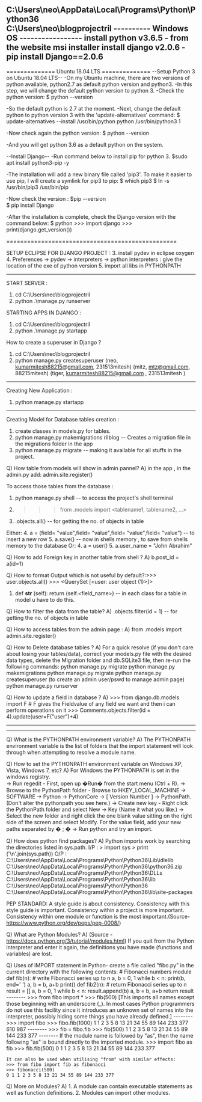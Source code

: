 C:\Users\neo\AppData\Local\Programs\Python\Python36\
C:\Users\neo\blogprojectril
---------- Windows OS -----------------
install python v3.6.5 - from the website msi installer
install django v2.0.6 - pip install Django==2.0.6
------------------------------------------------

============== Ubuntu 18.04 LTS ==============
--Setup Python 3 on Ubuntu 18.04 LTS--
-On my Ubuntu machine, there are two versions of python available, python2.7 as default python version and python3.
-In this step, we will change the default python version to python 3.
-Check the python version:
	$ python --version

-So the default python is 2.7 at the moment.
-Next, change the default python to python version 3 with the 'update-alternatives' command:
	$ update-alternatives --install /usr/bin/python python /usr/bin/python3 1

-Now check again the python version:
	$ python --version

-And you will get python 3.6 as a default python on the system.


--Install Django--
-Run command below to install pip for python 3.
	$sudo apt install python3-pip -y

-The installation will add a new binary file called 'pip3'. To make it easier to use pip, I will create a symlink for pip3 to pip:
	$ which pip3
	$ ln -s /usr/bin/pip3 /usr/bin/pip

-Now check the version :
	$pip --version	
	$ pip install Django

-After the installation is complete, check the Django version with the command below:
	$ python
	>>> import django
	>>> print(django.get_version())

=================================================

SETUP ECLIPSE FOR DJANGO PROJECT :
3. install pydev in eclipse oxygen
4. Preferences -> pydev -> interpreters -> python interpreters : give the location of the exe of python version 
5. import all libs in PYTHONPATH

------------------------------------------------

START SERVER :

1. cd C:\Users\neo\blogprojectril
2. python .\manage.py runserver

STARTING APPS IN DJANGO :
1. cd C:\Users\neo\blogprojectril
2. python .\manage.py startapp <appname>


How to create a superuser in Django ?
1. cd C:\Users\neo\blogprojectril
2. python manage.py createsuperuser (neo, kumarmitesh88215@gmail.com, 231513mitesh)
									(mitz, mtz@gmail.com, 88215mitesh)
									(tiger, kumarmitesh88215@gmail.com , 231513mitesh )

-----------------------------------------------------------------

Creating New Application :
1. python manage.py startapp <nameofapp>
	
-----------------------------------------------------

Creating Model for Database tables creation :
1. create classes in models.py for tables.
2.  python manage.py makemigrations rilblog -- Creates a migration file in the migrations folder in the app 
3.  python manage.py migrate <appname> -- making it available for all stuffs in the project.

Q) How table from models will show in admin pannel?
A) in the app , in the admin.py add: admin.site.register(<model classname>)

To access those tables from the database :

1. python manage.py shell  -- to access the project's shell terminal
2. >>> from <appname>.models import <tablename1, tablename2, ...>
3. <tablename>.objects.all() -- for getting the no. of objects in table

Either:
4. a = <tablename>(field= "value",field= "value",field= "value",field= "value") -- to insert a new row
5. a.save()  -- now in shells memory , to save from shells memory to the database
Or:
4. a = user()
5. a.user_name = "John Abrahim"

Q) How to add Foreign key in another table from shell ?
A) b.post_id = a(id=1)

Q) How to format Output which is not useful by default?:>>> user.objects.all()	>>> <QuerySet [<user: user object (1)>]>
1. def __str__ (self):
	return (self.<field_name>) -- in each class for a table in model u have to do this.

Q) How to filter the data from the table?
A) <tablename>.objects.filter(id = 1) -- for getting the no. of objects in table

Q) How to access tables from the admin page : 
A) from .models import <classname of table>
	admin.site.register(<classname>)

Q) How to Delete database tables ?
	A) For a quick resolve (if you don't care about losing your tables/data), correct your models.py file with the desired data types, delete the Migration folder and db.SQLite3 file, then re-run the following commands:
	python manage.py migrate
	python manage.py makemigrations <appname>
	python manage.py migrate
	python manage.py createsuperuser (to create an admin user/pswd to manage admin page)
	python manage.py runserver


Q) How to update a field in database ?
A) >>> from django.db.models import F     # F gives the Fieldvalue of any field we want and then i can perform operations on it
	>>> Comments.objects.filter(id = 4).update(user=F("user")+4)



------------------------------------------------------------------------------------------------------------------------------
------------------------------------------------------------------------------------------------------------------------------

Q) What is the PYTHONPATH environment variable?
A) The PYTHONPATH environment variable is the list of folders that the import statement will look through when attempting to resolve a module name.	

Q) How to set the PYTHONPATH environment variable on Windows XP, Vista, Windows 7, etc?
A) For Windows the PYTHONPATH is set in the windows registry.	
	-> Run regedit - First, open up �Run� from the start menu (Ctrl + R).
	-> Browse to the PythonPath folder - Browse to HKEY_LOCAL_MACHINE -> SOFTWARE -> Python -> PythonCore -> [ Version Number ] -> PythonPath.(Don't alter the pythonpath you see here.)
	-> Create new key - Right click the PythonPath folder and select New -> Key (Name it what you like.)
	-> Select the new folder and right click the one blank value sitting on the right side of the screen and select Modify.
For the value field, add your new paths separated by � ; �
	-> Run python and try an import.

Q) How does python find packages?
A) Python imports work by searching the directories listed in sys.path.
	I/P : 	> import sys
			> print ('\n'.join(sys.path))
	O/P	: 
			C:\Users\neo\AppData\Local\Programs\Python\Python36\Lib\idlelib
			C:\Users\neo\AppData\Local\Programs\Python\Python36\python36.zip
			C:\Users\neo\AppData\Local\Programs\Python\Python36\DLLs
			C:\Users\neo\AppData\Local\Programs\Python\Python36\lib
			C:\Users\neo\AppData\Local\Programs\Python\Python36
			C:\Users\neo\AppData\Local\Programs\Python\Python36\lib\site-packages	
			

PEP STANDARD: A style guide is about consistency. Consistency with this style guide is important. Consistency within a project is more important. Consistency within one module or function is the most important.(Source-https://www.python.org/dev/peps/pep-0008/)


Q) What are Python Modules?
A) (Source - https://docs.python.org/3/tutorial/modules.html) If you quit from the Python interpreter and enter it again, the definitions you have made (functions and variables) are lost.

Q) Uses of IMPORT statement in Python- create a file called "fibo.py" in the current directory with the following contents:
	# Fibonacci numbers module
	def fib(n):    # write Fibonacci series up to n
	    a, b = 0, 1
	    while b < n:
	        print(b, end=' ')
	        a, b = b, a+b
	    print()
	def fib2(n):   # return Fibonacci series up to n
	    result = []
	    a, b = 0, 1
	    while b < n:
	        result.append(b)
	        a, b = b, a+b
	    return result
	--------
	>>> from fibo import *
	>>> fib(500)
	[This imports all names except those beginning with an underscore (_). In most cases Python programmers do not use this facility since it introduces an unknown set of names into the 
	interpreter, possibly hiding some things you have already defined.]
	--------
	>>> import fibo
	>>> fibo.fib(1000)
	1 1 2 3 5 8 13 21 34 55 89 144 233 377 610 987
	--------
	>>> fib = fibo.fib
	>>> fib(500)
	1 1 2 3 5 8 13 21 34 55 89 144 233 377
	--------
	If the module name is followed by "as", then the name following "as" is bound directly to the imported module.
	>>> import fibo as fib
	>>> fib.fib(500)
	0 1 1 2 3 5 8 13 21 34 55 89 144 233 377
		
	It can also be used when utilising "from" with similar effects:
	>>> from fibo import fib as fibonacci
	>>> fibonacci(500)
	0 1 1 2 3 5 8 13 21 34 55 89 144 233 377

	
Q) More on Modules?
A)  1. A module can contain executable statements as well as function definitions.
	2. Modules can import other modules.	
	
	
	
	
        
        
        
        
	
	
	
	
